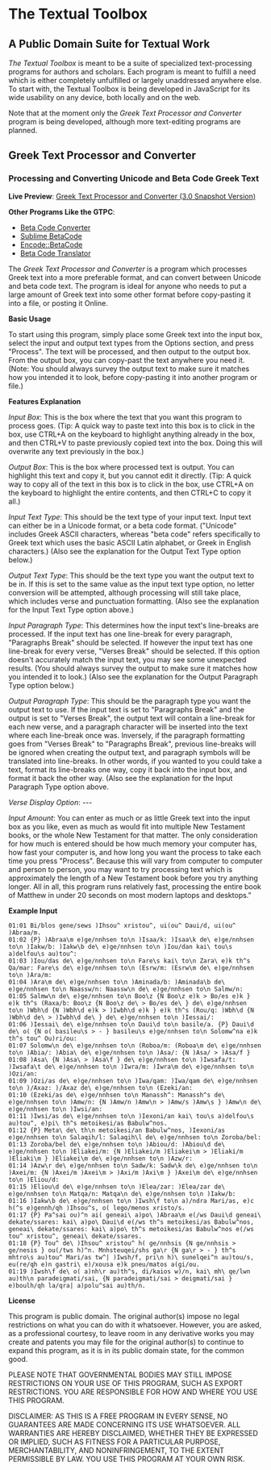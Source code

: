 # The Textual Toolbox
## A Public Domain Suite for Textual Work
_The Textual Toolbox_ is meant to be a suite of specialized text-processing programs for authors and scholars. Each program is meant to fulfill a need which is either completely unfulfilled or largely unaddressed anywhere else. To start with, the Textual Toolbox is being developed in JavaScript for its wide usability on any device, both locally and on the web.

Note that at the moment only the _Greek Text Processor and Converter_ program is being developed, although more text-editing programs are planned.

## Greek Text Processor and Converter
### Processing and Converting Unicode and Beta Code Greek Text
**Live Preview**: [Greek Text Processor and Converter (3.0 Snapshot Version)](https://dynaggelos.github.io/The-Textual-Toolbox/Greek-Text-Processor-and-Converter/Snapshots/0.3%20(Saved%20for%20Reference)/JavaScript/Greek%20Text%20Processor%20and%20Converter.html)

**Other Programs Like the GTPC**:
- [Beta Code Converter](https://github.com/zfletch/beta-code-converter-js)
- [Sublime BetaCode](https://github.com/andrekugland-oplen/Sublime-BetaCode)
- [Encode::BetaCode](https://github.com/dgkontopoulos/Encode-BetaCode)
- [Beta Code Translator](https://github.com/ubuntu-gr/beta-code-translator)

The _Greek Text Processor and Converter_ is a program which processes Greek text into a more preferable format, and can convert between Unicode and beta code text. The program is ideal for anyone who needs to put a large amount of Greek text into some other format before copy-pasting it into a file, or posting it Online.

**Basic Usage**

To start using this program, simply place some Greek text into the input box, select the input and output text types from the Options section, and press "Process". The text will be processed, and then output to the output box. From the output box, you can copy-past the text anywhere you need it. (Note: You should always survey the output text to make sure it matches how you intended it to look, before copy-pasting it into another program or file.)

**Features Explanation**

_Input Box_: This is the box where the text that you want this program to process goes. (Tip: A quick way to paste text into this box is to click in the box, use CTRL+A on the keyboard to highlight anything already in the box, and then CTRL+V to paste previously copied text into the box. Doing this will overwrite any text previously in the box.)

_Output Box_: This is the box where processed text is output. You can highlight this text and copy it, but you cannot edit it directly. (Tip: A quick way to copy all of the text in this box is to click in the box, use CTRL+A on the keyboard to highlight the entire contents, and then CTRL+C to copy it all.)

_Input Text Type_: This should be the text type of your input text. Input text can either be in a Unicode format, or a beta code format. ("Unicode" includes Greek ASCII characters, whereas "beta code" refers specifically to Greek text which uses the basic ASCII Latin alphabet, or Greek in English characters.) (Also see the explanation for the Output Text Type option below.)

_Output Text Type_: This should be the text type you want the output text to be in. If this is set to the same value as the input text type option, no letter conversion will be attempted, although processing will still take place, which includes verse and punctuation formatting. (Also see the explanation for the Input Text Type option above.)

_Input Paragraph Type_: This determines how the input text's line-breaks are processed. If the input text has one line-break for every paragraph, "Paragraphs Break" should be selected. If however the input text has one line-break for every verse, "Verses Break" should be selected. If this option doesn't accurately match the input text, you may see some unexpected results. (You should always survey the output to make sure it matches how you intended it to look.) (Also see the explanation for the Output Paragraph Type option below.)

_Output Paragraph Type_: This should be the paragraph type you want the output text to use. If the input text is set to "Paragraphs Break" and the output is set to "Verses Break", the output text will contain a line-break for each new verse, and a paragraph character will be inserted into the text where each line-break once was. Inversely, if the paragraph formatting goes from "Verses Break" to "Paragraphs Break", previous line-breaks will be ignored when creating the output text, and paragraph symbols will be translated into line-breaks. In other words, if you wanted to you could take a text, format its line-breaks one way, copy it back into the input box, and format it back the other way. (Also see the explanation for the Input Paragraph Type option above.
      
_Verse Display Option_: ---

_Input Amount_: You can enter as much or as little Greek text into the input box as you like, even as much as would fit into multiple New Testament books, or the whole New Testament for that matter. The only consideration for how much is entered should be how much memory your computer has, how fast your computer is, and how long you want the process to take each time you press "Process". Because this will vary from computer to computer and person to person, you may want to try processing text which is approximately the length of a New Testament book before you try anything longer. All in all, this program runs relatively fast, processing the entire book of Matthew in under 20 seconds on most modern laptops and desktops."

**Example Input**

    01:01 Bi/blos gene/sews )Ihsou^ xristou^, ui(ou^ Daui/d, ui(ou^ )Abraa/m.
    01:02 {P} )Abraa\m e)ge/nnhsen to\n )Isaa/k: )Isaa\k de\ e)ge/nnhsen to\n )Iakw/b: )Iakw\b de\ e)ge/nnhsen to\n )Iou/dan kai\ tou\s a)delfou\s au)tou^:
    01:03 )Iou/das de\ e)ge/nnhsen to\n Fare\s kai\ to\n Zara\ e)k th^s Qa/mar: Fare\s de\ e)ge/nnhsen to\n (Esrw/m: (Esrw\m de\ e)ge/nnhsen to\n )Ara/m:
    01:04 )Ara\m de\ e)ge/nnhsen to\n )Aminada/b: )Aminada\b de\ e)ge/nnhsen to\n Naassw/n: Naassw\n de\ e)ge/nnhsen to\n Salmw/n:
    01:05 Salmw\n de\ e)ge/nnhsen to\n Boo\z {N Boo\z e)k > Bo/es e)k } e)k th^s (Raxa/b: Boo\z {N Boo\z de\ > Bo/es de\ } de\ e)ge/nnhsen to\n )Wbh\d {N )Wbh\d e)k > )Iwbh\d e)k } e)k th^s (Rou/q: )Wbh\d {N )Wbh\d de\ > )Iwbh\d de\ } de\ e)ge/nnhsen to\n )Iessai/:
    01:06 )Iessai\ de\ e)ge/nnhsen to\n Daui\d to\n basile/a. {P} Daui\d de\ o( {N o( basileu\s > - } basileu\s e)ge/nnhsen to\n Solomw^na e)k th^s tou^ Ou)ri/ou:
    01:07 Solomw\n de\ e)ge/nnhsen to\n (Roboa/m: (Roboa\m de\ e)ge/nnhsen to\n )Abia/: )Abia\ de\ e)ge/nnhsen to\n )Asa/: {N )Asa/ > )Asa/f }
    01:08 )Asa\ {N )Asa\ > )Asa\f } de\ e)ge/nnhsen to\n )Iwsafa/t: )Iwsafa\t de\ e)ge/nnhsen to\n )Iwra/m: )Iwra\m de\ e)ge/nnhsen to\n )Ozi/an:
    01:09 )Ozi/as de\ e)ge/nnhsen to\n )Iwa/qam: )Iwa/qam de\ e)ge/nnhsen to\n )/Axaz: )/Axaz de\ e)ge/nnhsen to\n (Ezeki/an:
    01:10 (Ezeki/as de\ e)ge/nnhsen to\n Manassh^: Manassh^s de\ e)ge/nnhsen to\n )Amw/n: {N )Amw/n )Amw\n > )Amw/s )Amw\s } )Amw\n de\ e)ge/nnhsen to\n )Iwsi/an:
    01:11 )Iwsi/as de\ e)ge/nnhsen to\n )Iexoni/an kai\ tou\s a)delfou\s au)tou^, e)pi\ th^s metoikesi/as Babulw^nos.
    01:12 {P} Meta\ de\ th\n metoikesi/an Babulw^nos, )Iexoni/as e)ge/nnhsen to\n Salaqih/l: Salaqih\l de\ e)ge/nnhsen to\n Zoroba/bel:
    01:13 Zoroba/bel de\ e)ge/nnhsen to\n )Abiou/d: )Abiou\d de\ e)ge/nnhsen to\n )Eliakei/m: {N )Eliakei/m )Eliakei\m > )Eliaki/m )Eliaki\m } )Eliakei\m de\ e)ge/nnhsen to\n )Azw/r:
    01:14 )Azw\r de\ e)ge/nnhsen to\n Sadw/k: Sadw\k de\ e)ge/nnhsen to\n )Axei/m: {N )Axei/m )Axei\m > )Axi/m )Axi\m } )Axei\m de\ e)ge/nnhsen to\n )Eliou/d:
    01:15 )Eliou\d de\ e)ge/nnhsen to\n )Elea/zar: )Elea/zar de\ e)ge/nnhsen to\n Matqa/n: Matqa\n de\ e)ge/nnhsen to\n )Iakw/b:
    01:16 )Iakw\b de\ e)ge/nnhsen to\n )Iwsh\f to\n a)/ndra Mari/as, e)c h(^s e)gennh/qh )Ihsou^s, o( lego/menos xristo/s.
    01:17 {P} Pa^sai ou)^n ai( geneai\ a)po\ )Abraa\m e(/ws Daui\d geneai\ dekate/ssares: kai\ a)po\ Daui\d e(/ws th^s metoikesi/as Babulw^nos, geneai\ dekate/ssares: kai\ a)po\ th^s metoikesi/as Babulw^nos e(/ws tou^ xristou^, geneai\ dekate/ssares.
    01:18 {P} Tou^ de\ )Ihsou^ xristou^ h( ge/nnhsis {N ge/nnhsis > ge/nesis } ou(/tws h)^n. Mnhsteuqei/shs ga\r {N ga\r > - } th^s mhtro\s au)tou^ Mari/as tw^| )Iwsh/f, pri\n h)\ sunelqei^n au)tou/s, eu(re/qh e)n gastri\ e)/xousa e)k pneu/matos a(gi/ou.
    01:19 )Iwsh\f de\ o( a)nh\r au)th^s, di/kaios w)/n, kai\ mh\ qe/lwn au)th\n paradeigmati/sai, {N paradeigmati/sai > deigmati/sai } e)boulh/qh la/qra| a)polu^sai au)th/n.

**License**

This program is public domain. The original author(s) impose no legal restrictions on what you can do with it whatsoever. However, you are asked, as a professional courtesy, to leave room in any derivative works you may create and patents you may file for the original author(s) to continue to expand this program, as it is in its public domain state, for the common good.

PLEASE NOTE THAT GOVERNMENTAL BODIES MAY STILL IMPOSE RESTRICTIONS ON YOUR USE OF THIS PROGRAM, SUCH AS EXPORT RESTRICTIONS. YOU ARE RESPONSIBLE FOR HOW AND WHERE YOU USE THIS PROGRAM.

DISCLAIMER: AS THIS IS A FREE PROGRAM IN EVERY SENSE, NO GUARANTEES ARE MADE CONCERNING ITS USE WHATSOEVER. ALL WARRANTIES ARE HEREBY DISCLAIMED, WHETHER THEY BE EXPRESSED OR IMPLIED, SUCH AS FITNESS FOR A PARTICULAR PURPOSE, MERCHANTABILITY, AND NONINFRINGEMENT, TO THE EXTENT PERMISSIBLE BY LAW. YOU USE THIS PROGRAM AT YOUR OWN RISK.